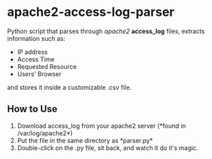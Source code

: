 # apache2-access-log-parser
Python script that parses through *apache2* **access_log** files, extracts information such as:

* IP address
* Access Time
* Requested Resource
* Users' Browser

and stores it inside a customizable .csv file.

<h2>How to Use</h2>
  <ol>
    <li>Download access_log from your apache2 server (*found in /var/log/apache2*)</li>
    <li>Put the file in the same directory as *parser.py*</li>
    <li>Double-click on the .py file, sit back, and watch it do it's magic.</li>
    
  </ol>
